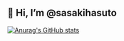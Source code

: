 ## 👋 Hi, I’m @sasakihasuto

<!---
sasakihasuto/sasakihasuto is a ✨ special ✨ repository because its `README.md` (this file) appears on your GitHub profile.
You can click the Preview link to take a look at your changes.
--->

[![Anurag's GitHub stats](https://github-readme-stats.vercel.app/api?username=sasakihasuto)](https://github.com/sasakihasuto/github-readme-stats)
